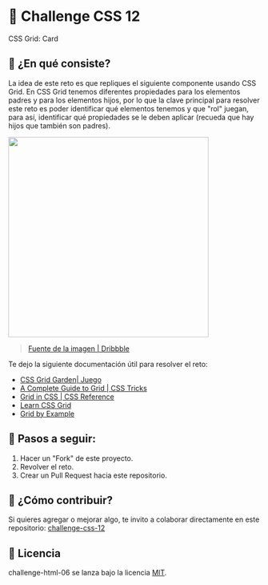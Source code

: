 # 🥕 Challenge CSS 12

CSS Grid: Card

## 🥕 ¿En qué consiste?

La idea de este reto es que repliques el siguiente componente usando CSS Grid. En CSS Grid tenemos diferentes propiedades para los elementos padres y para los elementos hijos, por lo que la clave principal para resolver este reto es poder identificar qué elementos tenemos y que "rol" juegan, para así, identificar qué propiedades se le deben aplicar (recueda que hay hijos que también son padres).

<kbd>
<img width="400" src="https://i.ibb.co/ns78KL6/Screen-Shot-2020-07-26-at-3-44-11-AM.png" />
</kbd>

> [Fuente de la imagen | Dribbble](https://dribbble.com/shots/9653941-UI-Kit-Dark-theme)

Te dejo la siguiente documentación útil para resolver el reto:

* [CSS Grid Garden| Juego](https://cssgridgarden.com/#es)
* [A Complete Guide to Grid | CSS Tricks](https://css-tricks.com/snippets/css/complete-guide-grid/)
* [Grid in CSS | CSS Reference](https://cssreference.io/css-grid/)
* [Learn CSS Grid](https://learncssgrid.com/)
* [Grid by Example](https://gridbyexample.com/examples/)

## 🥕 Pasos a seguir:

1. Hacer un "Fork" de este proyecto.
2. Revolver el reto.
3. Crear un Pull Request hacia este repositorio.

## 🥕 ¿Cómo contribuir?

Si quieres agregar o mejorar algo, te invito a colaborar directamente en este repositorio: [challenge-css-12](https://github.com/platzimaster/challenge-css-12/)

## 🥕 Licencia

challenge-html-06 se lanza bajo la licencia [MIT](https://opensource.org/licenses/MIT).
